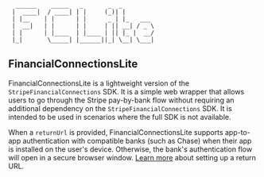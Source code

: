 ```
  ______    _____   _       _  _          
 |  ____|  / ____| | |     (_)| |         
 | |__    | |      | |      _ | |_   ___  
 |  __|   | |      | |     | || __| / _ \ 
 | |      | |____  | |____ | || |_ |  __/ 
 |_|       \_____| |______||_| \__| \___| 
```

## FinancialConnectionsLite

FinancialConnectionsLite is a lightweight version of the `StripeFinancialConnections` SDK. It is a simple web wrapper that allows users to go through the Stripe pay-by-bank flow without requiring an additional dependency on the `StripeFinancialConnections` SDK. It is intended to be used in scenarios where the full SDK is not available.

When a `returnUrl` is provided, FinancialConnectionsLite supports app-to-app authentication with compatible banks (such as Chase) when their app is installed on the user's device. Otherwise, the bank's authentication flow will open in a secure browser window. [Learn more](https://docs.stripe.com/financial-connections/other-data-powered-products?platform=ios#ios-set-up-return-url) about setting up a return URL.